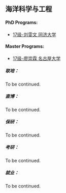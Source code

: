 ## 海洋科学与工程

#### PhD Programs:

* [17级-刘雯文 同济大学]([CN]-17-liuwenwen)

#### Master Programs:

* [17级-廖崇霖 名古屋大学]([JP]-17-liaochonglin)

##### 联培：

To be continued.

##### 直博：

To be continued.

##### 保研：

To be continued.

##### 考研：

To be continued.

##### 就业：

To be continued.
